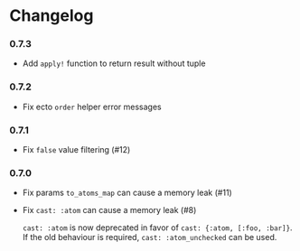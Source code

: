 # Changelog

### 0.7.3

- Add `apply!` function to return result without tuple

### 0.7.2

- Fix ecto `order` helper error messages

### 0.7.1

- Fix `false` value filtering (#12)

### 0.7.0

- Fix params `to_atoms_map` can cause a memory leak (#11)
- Fix `cast: :atom` can cause a memory leak (#8)

  `cast: :atom` is now deprecated in favor of `cast: {:atom, [:foo, :bar]}`.
  If the old behaviour is required, `cast: :atom_unchecked` can be used.
